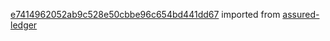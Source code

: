 [e7414962052ab9c528e50cbbe96c654bd441dd67](https://github.com/insolar/assured-ledger/commit/e7414962052ab9c528e50cbbe96c654bd441dd67) imported from [assured-ledger](https://github.com/insolar/assured-ledger)
